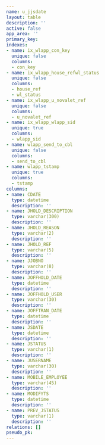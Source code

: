 ```yaml
---
name: u_jjsdate
layout: table
description: ''
active: false
app_area: ''
primary_key: 
indexes:
- name: ix_wlapp_con_key
  unique: false
  columns:
  - con_key
- name: ix_wlapp_house_refwl_status
  unique: false
  columns:
  - house_ref
  - wl_status
- name: ix_wlapp_u_novalet_ref
  unique: false
  columns:
  - u_novalet_ref
- name: ix_wlapp_wlapp_sid
  unique: true
  columns:
  - wlapp_sid
- name: wlapp_send_to_cbl
  unique: false
  columns:
  - send_to_cbl
- name: wlapp_tstamp
  unique: true
  columns:
  - tstamp
columns:
- name: CDATE
  type: datetime
  description: ''
- name: JHOLD_DESCRIPTION
  type: varchar(300)
  description: ''
- name: JHOLD_REASON
  type: varchar(2)
  description: ''
- name: JHOLD_REF
  type: varchar(5)
  description: ''
- name: JJOBNO
  type: varchar(8)
  description: ''
- name: JOFFHOLD_DATE
  type: datetime
  description: ''
- name: JOFFHOLD_USER
  type: varchar(30)
  description: ''
- name: JOFFTRAN_DATE
  type: datetime
  description: ''
- name: JSDATE
  type: datetime
  description: ''
- name: JSTATUS
  type: varchar(1)
  description: ''
- name: JUSERNAME
  type: varchar(30)
  description: ''
- name: MOBILE_EMPLOYEE
  type: varchar(45)
  description: ''
- name: MODIFYTS
  type: datetime
  description: ''
- name: PREV_JSTATUS
  type: varchar(1)
  description: ''
relations: []
pseudo_pk: 
---
```


